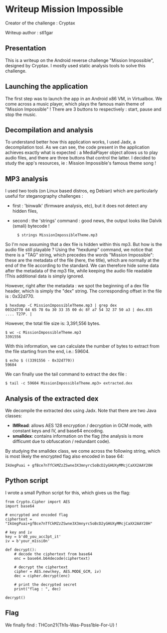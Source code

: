 # Writeup Mission Impossible

Creator of the challenge : Cryptax

Writeup author : stI1gar

## Presentation
This is a writeup on the Android reverse challenge "Mission Impossible", designed by Cryptax.
I mostly used static analysis tools to solve this challenge.

## Launching the application
The first step was to launch the app in an Android x86 VM, in Virtualbox.
We come across a music player, which plays the famous main theme of "Mission Impossible" !
There are 3 buttons to respectively : start, pause and stop the music.

## Decompilation and analysis
To understand better how this application works, I used Jadx, a decompilation tool.
As we can see, the code present in the application achieves exactly what is expected : a MediaPlayer object allows us to play audio files, and there are three buttons that control the latter.
I decided to study the app's resources, ie : Mission Impossible's famous theme song !

## MP3 analysis
I used two tools (on Linux based distros, eg Debian) which are particularly useful for steganography challenges : 
- first : 'binwalk' (firmware analysis, etc), but it does not detect any hidden files,
- second : the 'strings' command : good news, the output looks like Dalvik (smali) bytecode !
    
        $ strings MissionImpossibleTheme.mp3

So I'm now assuming that a dex file is hidden within this mp3. But how is the audio file still playable ?
Using the "hexdump" command, we notice that there is a "TAG" string, which precedes the words "Mission Impossible": these are the metadata of the file (here, the title), which are normally at the end of the file according to the standard. We can therefore hide some data after the metadata of the mp3 file, while keeping the audio file readable !This additional data is simply ignored.

However, right after the metadata : we spot the beginning of a dex file header, which is simply the "dex" string. The corresponding offset in the file is : 0x32d770.

    $ hexdump -C MissionImpossibleTheme.mp3 | grep dex
    0032d770 64 65 78 0a 30 33 35 00 dc 8f a7 54 32 37 50 a3 | dex.035 .... T27P. |

However, the total file size is: 3,391,556 bytes.

    $ wc -c MissionImpossibleTheme.mp3
    3391556

With this information, we can calculate the number of bytes to extract from the file starting from the end, i.e.: 59604.

    $ echo $ ((3391556 - 0x32d770))
    59604

We can finally use the tail command to extract the dex file :

    $ tail -c 59604 MissionImpossibleTheme.mp3> extracted.dex

## Analysis of the extracted dex
We decompile the extracted dex using Jadx. Note that there are two Java classes:

- **IMRead**: allows AES 128 encryption / decryption in GCM mode, with constant keys and IV, and base64 encoding.
- **smalldex**: contains information on the flag (the analysis is more difficumt due to obfuscation / redundant code).

By studying the smalldex class, we come across the following string, which is most likely the encrypted flag also encoded in base 64:
    
    IkUegPuai + gfBce7nTfCkMZzZSwne3X3mnyrc5oBcD2yGHUXyMMcjCaXX2AAY20H

## Python script
I wrote a small Python script for this, which gives us the flag:

    from Crypto.Cipher import AES
    import base64

    # encrypted and encoded flag
    ciphertext = "IkUegPuai+gfBce7nTfCkMZzZSwne3X3mnyrc5oBcD2yGHUXyMMcjCaXX2AAY20H"

    # key and iv
    key = b'd0_you_acc3pt_it'
    iv = b'your_m1ssi0n'

    def decrypt():
        # decode the ciphertext from base64
        enc = base64.b64decode(ciphertext)

        # decrypt the ciphertext
        cipher = AES.new(key, AES.MODE_GCM, iv)
        dec = cipher.decrypt(enc)

        # print the decrypted secret
        print("flag : ", dec)

    decrypt()

## Flag
We finally find : THCon21{Th1s-Was-Poss1ble-For-U} !
